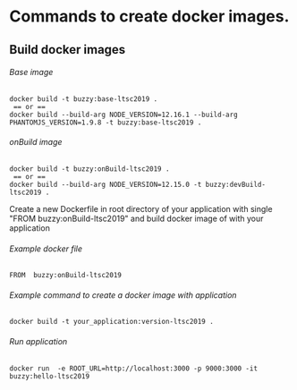 # Commands to create docker images.

## Build docker images

###### Base image
```
docker build -t buzzy:base-ltsc2019 .
 == or ==
docker build --build-arg NODE_VERSION=12.16.1 --build-arg PHANTOMJS_VERSION=1.9.8 -t buzzy:base-ltsc2019 .
``` 
###### onBuild image 
```
docker build -t buzzy:onBuild-ltsc2019 .
 == or ==
docker build --build-arg NODE_VERSION=12.15.0 -t buzzy:devBuild-ltsc2019 .
```
Create a new Dockerfile in root directory of your application with single "FROM  buzzy:onBuild-ltsc2019" and build docker image of with your application

###### Example docker file
```
FROM  buzzy:onBuild-ltsc2019
```
###### Example command to create a docker image with application
```
docker build -t your_application:version-ltsc2019 .
```


###### Run application

```
docker run  -e ROOT_URL=http://localhost:3000 -p 9000:3000 -it buzzy:hello-ltsc2019
```





